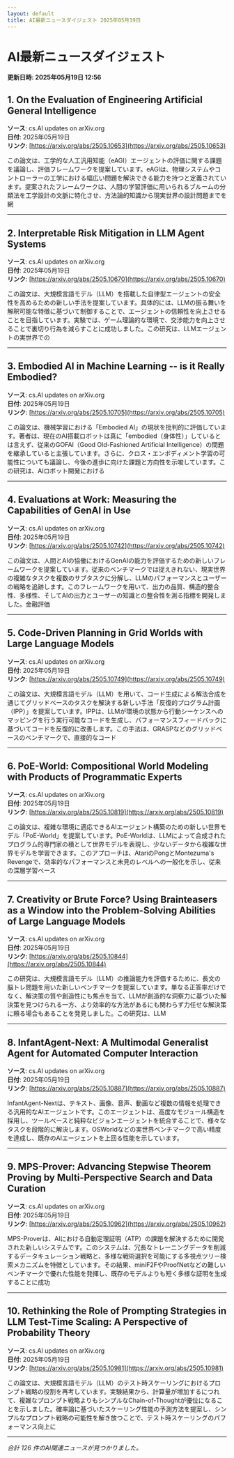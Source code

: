 ```yaml
---
layout: default
title: AI最新ニュースダイジェスト 2025年05月19日
---
```


# AI最新ニュースダイジェスト
**更新日時: 2025年05月19日 12:56**

## 1. On the Evaluation of Engineering Artificial General Intelligence

**ソース**: cs.AI updates on arXiv.org  
**日付**: 2025年05月19日  
**リンク**: [https://arxiv.org/abs/2505.10653](https://arxiv.org/abs/2505.10653)  

この論文は、工学的な人工汎用知能（eAGI）エージェントの評価に関する課題を議論し、評価フレームワークを提案しています。eAGIは、物理システムやコントローラーの工学における幅広い問題を解決できる能力を持つと定義されています。提案されたフレームワークは、人間の学習評価に用いられるブルームの分類法を工学設計の文脈に特化させ、方法論的知識から現実世界の設計問題までを網  

---

## 2. Interpretable Risk Mitigation in LLM Agent Systems

**ソース**: cs.AI updates on arXiv.org  
**日付**: 2025年05月19日  
**リンク**: [https://arxiv.org/abs/2505.10670](https://arxiv.org/abs/2505.10670)  

この論文は、大規模言語モデル（LLM）を搭載した自律型エージェントの安全性を高めるための新しい手法を提案しています。具体的には、LLMの振る舞いを解釈可能な特徴に基づいて制御することで、エージェントの信頼性を向上させることを目指しています。実験では、ゲーム理論的な環境で、交渉能力を向上させることで裏切り行為を減らすことに成功しました。この研究は、LLMエージェントの実世界での  

---

## 3. Embodied AI in Machine Learning -- is it Really Embodied?

**ソース**: cs.AI updates on arXiv.org  
**日付**: 2025年05月19日  
**リンク**: [https://arxiv.org/abs/2505.10705](https://arxiv.org/abs/2505.10705)  

この論文は、機械学習における「Embodied AI」の現状を批判的に評価しています。著者は、現在のAI搭載ロボットは真に「embodied（身体性）」しているとは言えず、従来のGOFAI（Good Old-Fashioned Artificial Intelligence）の問題を継承していると主張しています。さらに、クロス・エンボディメント学習の可能性についても議論し、今後の進歩に向けた課題と方向性を示唆しています。この研究は、AIロボット開発における  

---

## 4. Evaluations at Work: Measuring the Capabilities of GenAI in Use

**ソース**: cs.AI updates on arXiv.org  
**日付**: 2025年05月19日  
**リンク**: [https://arxiv.org/abs/2505.10742](https://arxiv.org/abs/2505.10742)  

この論文は、人間とAIの協働におけるGenAIの能力を評価するための新しいフレームワークを提案しています。従来のベンチマークでは捉えきれない、現実世界の複雑なタスクを複数のサブタスクに分解し、LLMのパフォーマンスとユーザーの戦略を追跡します。このフレームワークを用いて、出力の品質、構造的整合性、多様性、そしてAIの出力とユーザーの知識との整合性を測る指標を開発しました。金融評価  

---

## 5. Code-Driven Planning in Grid Worlds with Large Language Models

**ソース**: cs.AI updates on arXiv.org  
**日付**: 2025年05月19日  
**リンク**: [https://arxiv.org/abs/2505.10749](https://arxiv.org/abs/2505.10749)  

この論文は、大規模言語モデル（LLM）を用いて、コード生成による解法合成を通じてグリッドベースのタスクを解決する新しい手法「反復的プログラム計画（IPP）」を提案しています。IPPは、LLMが環境の状態から行動シーケンスへのマッピングを行う実行可能なコードを生成し、パフォーマンスフィードバックに基づいてコードを反復的に改善します。この手法は、GRASPなどのグリッドベースのベンチマークで、直接的なコード  

---

## 6. PoE-World: Compositional World Modeling with Products of Programmatic Experts

**ソース**: cs.AI updates on arXiv.org  
**日付**: 2025年05月19日  
**リンク**: [https://arxiv.org/abs/2505.10819](https://arxiv.org/abs/2505.10819)  

この論文は、複雑な環境に適応できるAIエージェント構築のための新しい世界モデル「PoE-World」を提案しています。PoE-Worldは、LLMによって合成されたプログラム的専門家の積として世界モデルを表現し、少ないデータから複雑な世界モデルを学習できます。このアプローチは、AtariのPongとMontezuma's Revengeで、効率的なパフォーマンスと未見のレベルへの一般化を示し、従来の深層学習ベース  

---

## 7. Creativity or Brute Force? Using Brainteasers as a Window into the Problem-Solving Abilities of Large Language Models

**ソース**: cs.AI updates on arXiv.org  
**日付**: 2025年05月19日  
**リンク**: [https://arxiv.org/abs/2505.10844](https://arxiv.org/abs/2505.10844)  

この研究は、大規模言語モデル（LLM）の推論能力を評価するために、長文の脳トレ問題を用いた新しいベンチマークを提案しています。単なる正答率だけでなく、解決策の質や創造性にも焦点を当て、LLMが創造的な洞察力に基づいた解決策を見つけられる一方、より効率的な方法があるにも関わらず力任せな解決策に頼る場合もあることを発見しました。この研究は、LLM  

---

## 8. InfantAgent-Next: A Multimodal Generalist Agent for Automated Computer Interaction

**ソース**: cs.AI updates on arXiv.org  
**日付**: 2025年05月19日  
**リンク**: [https://arxiv.org/abs/2505.10887](https://arxiv.org/abs/2505.10887)  

InfantAgent-Nextは、テキスト、画像、音声、動画など複数の情報を処理できる汎用的なAIエージェントです。このエージェントは、高度なモジュール構造を採用し、ツールベースと純粋なビジョンエージェントを統合することで、様々なタスクを段階的に解決します。OSWorldなどの実世界ベンチマークで高い精度を達成し、既存のAIエージェントを上回る性能を示しています。
  

---

## 9. MPS-Prover: Advancing Stepwise Theorem Proving by Multi-Perspective Search and Data Curation

**ソース**: cs.AI updates on arXiv.org  
**日付**: 2025年05月19日  
**リンク**: [https://arxiv.org/abs/2505.10962](https://arxiv.org/abs/2505.10962)  

MPS-Proverは、AIにおける自動定理証明（ATP）の課題を解決するために開発された新しいシステムです。このシステムは、冗長なトレーニングデータを削減するデータキュレーション戦略と、多様な戦術選択を可能にする多視点ツリー検索メカニズムを特徴としています。その結果、miniF2FやProofNetなどの難しいベンチマークで優れた性能を発揮し、既存のモデルよりも短く多様な証明を生成することに成功  

---

## 10. Rethinking the Role of Prompting Strategies in LLM Test-Time Scaling: A Perspective of Probability Theory

**ソース**: cs.AI updates on arXiv.org  
**日付**: 2025年05月19日  
**リンク**: [https://arxiv.org/abs/2505.10981](https://arxiv.org/abs/2505.10981)  

この論文は、大規模言語モデル（LLM）のテスト時スケーリングにおけるプロンプト戦略の役割を再考しています。実験結果から、計算量が増加するにつれて、複雑なプロンプト戦略よりもシンプルなChain-of-Thoughtが優位になることを示しました。確率論に基づいたスケーリング性能の予測方法を提案し、シンプルなプロンプト戦略の可能性を解き放つことで、テスト時スケーリングのパフォーマンス向上に  

---

*合計 126 件のAI関連ニュースが見つかりました。*
